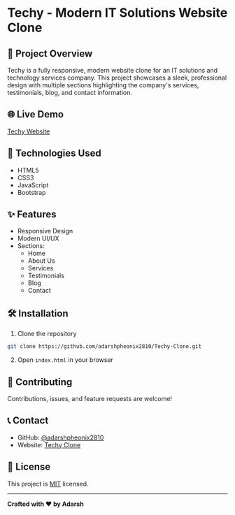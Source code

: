 # Techy - Modern IT Solutions Website Clone

## 🚀 Project Overview

Techy is a fully responsive, modern website clone for an IT solutions and technology services company. This project showcases a sleek, professional design with multiple sections highlighting the company's services, testimonials, blog, and contact information.

## 🌐 Live Demo
[Techy Website](https://techyclone.netlify.app/)

## 🔧 Technologies Used
- HTML5
- CSS3
- JavaScript
- Bootstrap

## ✨ Features
- Responsive Design
- Modern UI/UX
- Sections:
  - Home
  - About Us
  - Services
  - Testimonials
  - Blog
  - Contact


## 🛠️ Installation

1. Clone the repository
```bash
git clone https://github.com/adarshpheonix2810/Techy-Clone.git
```

2. Open `index.html` in your browser

## 🤝 Contributing
Contributions, issues, and feature requests are welcome!

## 📞 Contact
- GitHub: [@adarshpheonix2810](https://github.com/adarshpheonix2810)
- Website: [Techy Clone](https://techyclone.netlify.app/)

## 📄 License
This project is [MIT](LICENSE) licensed.

---

**Crafted with ❤️ by Adarsh**
